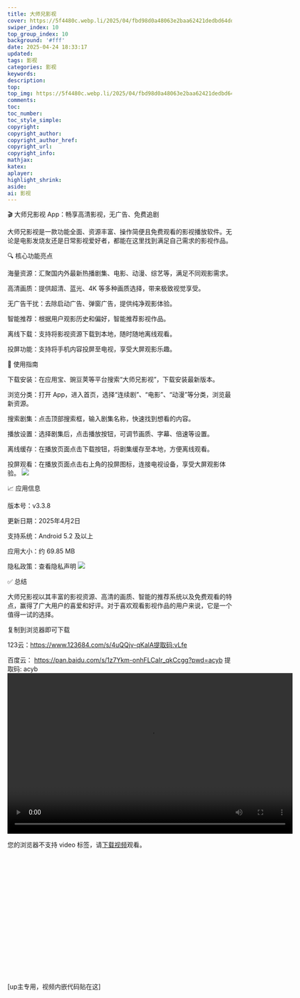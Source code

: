```yaml
---
title: 大师兄影视
cover: https://5f4480c.webp.li/2025/04/fbd98d0a48063e2baa62421dedbd64dd.jpg
swiper_index: 10
top_group_index: 10
background: '#fff'
date: 2025-04-24 18:33:17
updated:
tags: 影视
categories: 影视
keywords:
description:
top:
top_img: https://5f4480c.webp.li/2025/04/fbd98d0a48063e2baa62421dedbd64dd.jpg
comments:
toc:
toc_number:
toc_style_simple:
copyright:
copyright_author:
copyright_author_href:
copyright_url:
copyright_info:
mathjax:
katex:
aplayer:
highlight_shrink:
aside:
ai: 影视
---
```

🎬 大师兄影视 App：畅享高清影视，无广告、免费追剧

大师兄影视是一款功能全面、资源丰富、操作简便且免费观看的影视播放软件。无论是电影发烧友还是日常影视爱好者，都能在这里找到满足自己需求的影视作品。

🔍 核心功能亮点

海量资源：汇聚国内外最新热播剧集、电影、动漫、综艺等，满足不同观影需求。

高清画质：提供超清、蓝光、4K 等多种画质选择，带来极致视觉享受。

无广告干扰：去除启动广告、弹窗广告，提供纯净观影体验。

智能推荐：根据用户观影历史和偏好，智能推荐影视作品。

离线下载：支持将影视资源下载到本地，随时随地离线观看。

投屏功能：支持将手机内容投屏至电视，享受大屏观影乐趣。

📱 使用指南

下载安装：在应用宝、豌豆荚等平台搜索“大师兄影视”，下载安装最新版本。

浏览分类：打开 App，进入首页，选择“连续剧”、“电影”、“动漫”等分类，浏览最新资源。

搜索剧集：点击顶部搜索框，输入剧集名称，快速找到想看的内容。

播放设置：选择剧集后，点击播放按钮，可调节画质、字幕、倍速等设置。

离线缓存：在播放页面点击下载按钮，将剧集缓存至本地，方便离线观看。

投屏观看：在播放页面点击右上角的投屏图标，连接电视设备，享受大屏观影体验。
<img src="https://5f4480c.webp.li/2025/04/15fad35255d3cf647fa688e8d8a4ddc3.png" >

📈 应用信息

版本号：v3.3.8

更新日期：2025年4月2日

支持系统：Android 5.2 及以上

应用大小：约 69.85 MB

隐私政策：查看隐私声明
<img src="https://5f4480c.webp.li/2025/04/9efe62946c0ddf4018cb76189760dc56.png" >

✅ 总结

大师兄影视以其丰富的影视资源、高清的画质、智能的推荐系统以及免费观看的特点，赢得了广大用户的喜爱和好评。对于喜欢观看影视作品的用户来说，它是一个值得一试的选择。

复制到浏览器即可下载

123云：https://www.123684.com/s/4uQQjv-qKalA提取码:vLfe

百度云： https://pan.baidu.com/s/1z7Ykm-onhFLCaIr_qkCcgg?pwd=acyb 提取码: acyb
<video width="640" height="360" controls>
  <source src="https://yaodao0521.zone.id/raw/ai%E8%A7%86%E9%A2%91%E6%8D%A2%E8%84%B8/3.jpg17360825921.mp4" type="video/mp4">
  <!-- 浏览器不支持时显示的备用内容 -->
  您的浏览器不支持 video 标签，请<a href="https://yaodao0521.zone.id/raw/ai%E8%A7%86%E9%A2%91%E6%8D%A2%E8%84%B8/3.jpg17360825921.mp4">下载视频</a>观看。
</video>

<div class="video-container">
[up主专用，视频内嵌代码贴在这]
</div>

<style>
.video-container {
    position: relative;
    width: 100%;
    padding-top: 56.25%; /* 16:9 aspect ratio (height/width = 9/16 * 100%) */
}

.video-container iframe {
    position: absolute;
    top: 0;
    left: 0;
    width: 100%;
    height: 100%;
}
</style>
